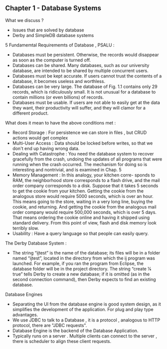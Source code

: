 ## Chapter 1 - Database Systems

What we discuss ?
- Issues that are solved by database
- Derby and SimpleDB database systems

5 Fundamemtal Requirememts of Database , PSALU :
- Databases must be persistent. Otherwise, the records would disappear as soon as the computer is turned off.
- Databases can be shared. Many databases, such as our university database, are intended to be shared by multiple concurrent users.
- Databases must be kept accurate. If users cannot trust the contents of a database, it becomes useless and worthless.
- Databases can be very large. The database of Fig. 1.1 contains only 29 records, which is ridiculously small. It is not unusual for a database to contain millions (or even billions) of records.
- Databases must be usable. If users are not able to easily get at the data they want, their productivity will suffer, and they will clamor for a different product.

What does it mean to have the above conditions met :
- Record Storage : For persistence we can store in files , but CRUD actions would get complex
- Multi-User Access : Data should be locked before writes, so that we don't end up having wrong data.
- Dealing with Catastrophe : You need the database system to recover gracefully from the crash, undoing the updates of all programs that were running when the crash occurred. The mechanism for doing so is interesting and nontrivial, and is examined in Chap. 5
- Memory Management : In this analogy, your kitchen corre- sponds to RAM, the neighborhood store corresponds to a flash drive, and the mail order company corresponds to a disk. Suppose that it takes 5 seconds to get the cookie from your kitchen. Getting the cookie from the analogous store would require 5000 seconds, which is over an hour. This means going to the store, waiting in a very long line, buying the cookie, and returning. And getting the cookie from the analogous mail order company would require 500,000 seconds, which is over 5 days. That means ordering the cookie online and having it shipped using standard delivery. From this point of view, flash and disk memory look terribly slow.
- Usability : Have a query language so that people can easily query.

The Derby Database System :
- The string “ijtest” is the name of the database; its files will be in a folder named “ijtest”, located in the directory from which the ij program was launched. For example, if you ran the program from Eclipse, the database folder will be in the project directory. The string “create 1⁄4 true” tells Derby to create a new database; if it is omitted (as in the second connection command), then Derby expects to find an existing database.

Database Engines
- Separating the UI from the database engine is good system design, as it simplifies the development of the application. For plug and play type advantages.
- We use JDBC to talk to a Database , it is a protocol , analogous to HTTP protocol, there are "JDBC requests".
- Database Engine is the backend of the Database Application. 
- Typically runs on a server . Multiple clients can connect to the server , there is scheduler to align these client requests.
